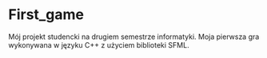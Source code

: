 # First_game
Mój projekt studencki na drugiem semestrze informatyki.
Moja pierwsza gra wykonywana w języku C++ z użyciem biblioteki SFML. 
